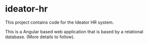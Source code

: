 # ideator-hr

This project contains code for the Ideator HR system.

This is a Angular based web application that is based by a relational database. (More details to follow).


